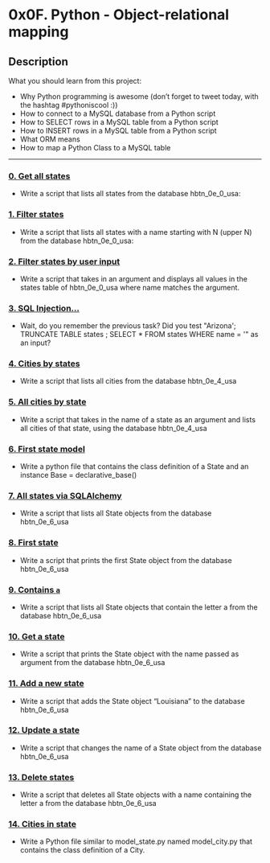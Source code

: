 <!-- @format -->

# 0x0F. Python - Object-relational mapping

## Description

What you should learn from this project:

- Why Python programming is awesome (don’t forget to tweet today, with the hashtag #pythoniscool :))
- How to connect to a MySQL database from a Python script
- How to SELECT rows in a MySQL table from a Python script
- How to INSERT rows in a MySQL table from a Python script
- What ORM means
- How to map a Python Class to a MySQL table

---

### [0. Get all states](./0-select_states.py)

- Write a script that lists all states from the database hbtn_0e_0_usa:

### [1. Filter states](./1-filter_states.py)

- Write a script that lists all states with a name starting with N (upper N) from the database hbtn_0e_0_usa:

### [2. Filter states by user input](./2-my_filter_states.py)

- Write a script that takes in an argument and displays all values in the states table of hbtn_0e_0_usa where name matches the argument.

### [3. SQL Injection...](./3-my_safe_filter_states.py)

- Wait, do you remember the previous task? Did you test "Arizona'; TRUNCATE TABLE states ; SELECT \* FROM states WHERE name = '" as an input?

### [4. Cities by states](./4-cities_by_state.py)

- Write a script that lists all cities from the database hbtn_0e_4_usa

### [5. All cities by state](./5-filter_cities.py)

- Write a script that takes in the name of a state as an argument and lists all cities of that state, using the database hbtn_0e_4_usa

### [6. First state model](./model_state.py)

- Write a python file that contains the class definition of a State and an instance Base = declarative_base()

### [7. All states via SQLAlchemy](./7-model_state_fetch_all.py)

- Write a script that lists all State objects from the database hbtn_0e_6_usa

### [8. First state](./8-model_state_fetch_first.py)

- Write a script that prints the first State object from the database hbtn_0e_6_usa

### [9. Contains `a`](./9-model_state_filter_a.py)

- Write a script that lists all State objects that contain the letter a from the database hbtn_0e_6_usa

### [10. Get a state](./10-model_state_my_get.py)

- Write a script that prints the State object with the name passed as argument from the database hbtn_0e_6_usa

### [11. Add a new state](./11-model_state_insert.py)

- Write a script that adds the State object “Louisiana” to the database hbtn_0e_6_usa

### [12. Update a state](./12-model_state_update_id_2.py)

- Write a script that changes the name of a State object from the database hbtn_0e_6_usa

### [13. Delete states](./13-model_state_delete_a.py)

- Write a script that deletes all State objects with a name containing the letter a from the database hbtn_0e_6_usa

### [14. Cities in state](./model_city.py)

- Write a Python file similar to model_state.py named model_city.py that contains the class definition of a City.
